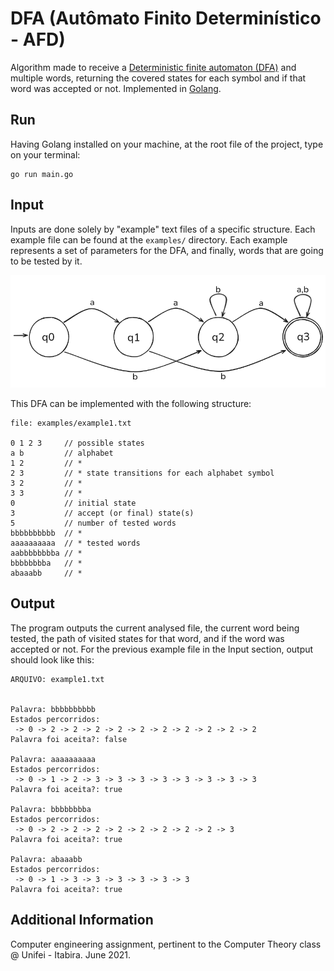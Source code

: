 # DFA (Autômato Finito Determinístico - AFD)
Algorithm made to receive a [Deterministic finite automaton (DFA)](https://en.wikipedia.org/wiki/Deterministic_finite_automaton) and multiple words, returning the covered states for each symbol and if that word was accepted or not. Implemented in [Golang](https://golang.org/).

## Run 

Having Golang installed on your machine, at the root file of the project, type on your terminal:

```
go run main.go
```

## Input

Inputs are done solely by "example" text files of a specific structure. Each example file can be found at the `examples/` directory. Each example represents a set of parameters for the DFA, and finally, words that are going to be tested by it.

![DFA graph visualization](./docs/dfa.png)

This DFA can be implemented with the following structure:

```
file: examples/example1.txt

0 1 2 3     // possible states
a b         // alphabet
1 2         // *
2 3         // * state transitions for each alphabet symbol
3 2         // *
3 3         // *
0           // initial state
3           // accept (or final) state(s)
5           // number of tested words
bbbbbbbbbb  // *
aaaaaaaaaa  // * tested words
aabbbbbbbba // *
bbbbbbbba   // *
abaaabb     // *
```

## Output

The program outputs the current analysed file, the current word being tested, the path of visited states for that word, and if the word was accepted or not. For the previous example file in the Input section, output should look like this:

```
ARQUIVO: example1.txt


Palavra: bbbbbbbbbb
Estados percorridos: 
 -> 0 -> 2 -> 2 -> 2 -> 2 -> 2 -> 2 -> 2 -> 2 -> 2 -> 2
Palavra foi aceita?: false

Palavra: aaaaaaaaaa
Estados percorridos: 
 -> 0 -> 1 -> 2 -> 3 -> 3 -> 3 -> 3 -> 3 -> 3 -> 3 -> 3
Palavra foi aceita?: true

Palavra: bbbbbbbba
Estados percorridos: 
 -> 0 -> 2 -> 2 -> 2 -> 2 -> 2 -> 2 -> 2 -> 2 -> 3
Palavra foi aceita?: true

Palavra: abaaabb
Estados percorridos: 
 -> 0 -> 1 -> 3 -> 3 -> 3 -> 3 -> 3 -> 3
Palavra foi aceita?: true
```

## Additional Information

Computer engineering assignment, pertinent to the Computer Theory class @ Unifei - Itabira.
June 2021.